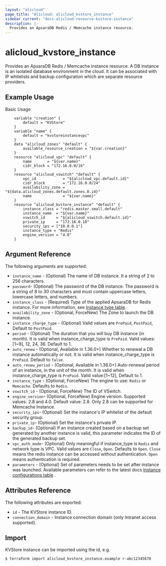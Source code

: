 ```yaml
---
layout: "alicloud"
page_title: "Alicloud: alicloud_kvstore_instance"
sidebar_current: "docs-alicloud-resource-kvstore-instance"
description: |-
  Provides an ApsaraDB Redis / Memcache instance resource.
---
```


# alicloud\_kvstore\_instance

Provides an ApsaraDB Redis / Memcache instance resource. A DB instance is an isolated database environment in the cloud. It can be associated with IP whitelists and backup configuration which are separate resource providers.

## Example Usage

Basic Usage

```
    variable "creation" {
        default = "KVStore"
    }
    variable "name" {
        default = "kvstoreinstancevpc"
    }
    data "alicloud_zones" "default" {
        available_resource_creation = "${var.creation}"
    }
    resource "alicloud_vpc" "default" {
        name       = "${var.name}"
        cidr_block = "172.16.0.0/16"
    }
    resource "alicloud_vswitch" "default" {
        vpc_id            = "${alicloud_vpc.default.id}"
        cidr_block        = "172.16.0.0/24"
        availability_zone = "${data.alicloud_zones.default.zones.0.id}"
        name              = "${var.name}"
    }
    resource "alicloud_kvstore_instance" "default" {
        instance_class = "redis.master.small.default"
        instance_name  = "${var.name}"
        vswitch_id     = "${alicloud_vswitch.default.id}"
        private_ip     = "172.16.0.10"
        security_ips = ["10.0.0.1"]
        instance_type = "Redis"
        engine_version = "4.0"
    }
```

## Argument Reference

The following arguments are supported:

* `instance_name` - (Optional) The name of DB instance. It a string of 2 to 256 characters.
* `password`- (Optional) The password of the DB instance. The password is a string of 8 to 30 characters and must contain uppercase letters, lowercase letters, and numbers.
* `instance_class` - (Required) Type of the applied ApsaraDB for Redis instance.
For more information, see [Instance type table](https://www.alibabacloud.com/help/doc-detail/61135.htm).
* `availability_zone` - (Optional, ForceNew) The Zone to launch the DB instance.
* `instance_charge_type` - (Optional) Valid values are `PrePaid`, `PostPaid`, Default to `PostPaid`.
* `period` - (Optional) The duration that you will buy DB instance (in month). It is valid when instance_charge_type is `PrePaid`. Valid values: [1~9], 12, 24, 36. Default to 1.
* `auto_renew` - (Optional, Available in 1.36.0+) Whether to renewal a DB instance automatically or not. It is valid when instance_charge_type is `PrePaid`. Default to `false`.
* `auto_renew_period` - (Optional, Available in 1.36.0+) Auto-renewal period of an instance, in the unit of the month. It is valid when instance_charge_type is `PrePaid`. Valid value:[1~12], Default to 1.
* `instance_type` - (Optional, ForceNew) The engine to use: `Redis` or `Memcache`. Defaults to `Redis`.
* `vswitch_id` - (Optional, ForceNew) The ID of VSwitch.
* `engine_version`- (Optional, ForceNew) Engine version. Supported values: 2.8 and 4.0. Default value: 2.8. Only 2.8 can be supported for Memcache Instance.
* `security_ips`- (Optional) Set the instance's IP whitelist of the default security group.
* `private_ip`- (Optional) Set the instance's private IP.
* `backup_id`- (Optional) If an instance created based on a backup set generated by another instance is valid, this parameter indicates the ID of the generated backup set.
* `vpc_auth_mode`- (Optional) Only meaningful if instance_type is `Redis` and network type is VPC. Valid values are `Close`, `Open`. Defaults to `Open`.  `Close` means the redis instance can be accessed without authentication. `Open` means authentication is required.
* `parameters` - (Optional) Set of parameters needs to be set after instance was launched. Available parameters can refer to the latest docs [Instance configurations table](https://www.alibabacloud.com/help/doc-detail/61209.htm) .

## Attributes Reference

The following attributes are exported:

* `id` - The KVStore instance ID.
* `connection_domain` - Instance connection domain (only Intranet access supported).

## Import

KVStore instance can be imported using the id, e.g.

```
$ terraform import alicloud_kvstore_instance.example r-abc12345678
```